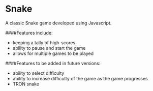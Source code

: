 Snake
=====

A classic Snake game developed using Javascript.

####Features include:
* keeping a tally of high-scores
* ability to pause and start the game
* allows for multiple games to be played


####Features to be added in future versions:
* ability to select difficulty
* ability to increase difficulty of the game as the game progresses
* TRON snake
